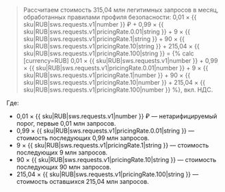 > Рассчитаем стоимость 315,04 млн легитимных запросов в месяц, обработанных правилами профиля безопасности:
> 0,01 × {{ sku|RUB|sws.requests.v1|number }} ₽ + 0,99 × {{ sku|RUB|sws.requests.v1|pricingRate.0.01|string }} + 9 × {{ sku|RUB|sws.requests.v1|pricingRate.1|string }} + 90 × {{ sku|RUB|sws.requests.v1|pricingRate.10|string }} + 215,04 × {{ sku|RUB|sws.requests.v1|pricingRate.100|string }} = {% calc [currency=RUB] 0,01 × {{ sku|RUB|sws.requests.v1|number }} + 0,99 × {{ sku|RUB|sws.requests.v1|pricingRate.0.01|number }} + 9 × {{ sku|RUB|sws.requests.v1|pricingRate.1|number }} + 90 × {{ sku|RUB|sws.requests.v1|pricingRate.10|number }} + 215,04 × {{ sku|RUB|sws.requests.v1|pricingRate.100|number }} %}, вкл. НДС.

Где:

* 0,01 × {{ sku|RUB|sws.requests.v1|number }} ₽ — нетарифицируемый порог, первые 0,01 млн запросов.
* 0,99 × {{ sku|RUB|sws.requests.v1|pricingRate.0.01|string }} — стоимость последующих 0,99 млн запросов.
* 9 × {{ sku|RUB|sws.requests.v1|pricingRate.1|string }} — стоимость последующих 9 млн запросов.
* 90 × {{ sku|RUB|sws.requests.v1|pricingRate.10|string }} — стоимость последующих 90 млн запросов.
* 215,04 × {{ sku|RUB|sws.requests.v1|pricingRate.100|string }} — стоимость оставшихся 215,04 млн запросов.